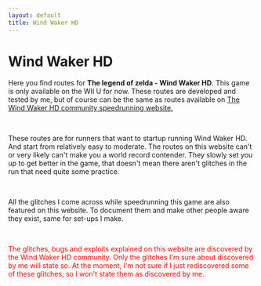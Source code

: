 ```yaml
---
layout: default
title: Wind Waker HD
---
```

<p><h1>Wind Waker HD</h1></p>
<p>Here you find routes for <b>The legend of zelda - Wind Waker HD</b>. This game is only available on the 
WII U for now. These routes are developed and tested by me, but of course can be the same as routes 
available on <a href="https://www.zeldaspeedruns.com/twwhd/">The Wind Waker HD community speedrunning website.</a></p>
<br />
<p>These routes are for runners that want to startup running Wind Waker HD. And start from relatively easy to moderate.
The routes on this website can't or very likely can't make you a world record contender.
They slowly set you up to get better in the game, that doesn't mean there aren't glitches in the run that need quite some practice.</p>
<br />
<p>All the glitches I come across while speedrunning this game are also featured on this website.
To document them and make other people aware they exist, same for set-ups I make.</p>
<br />
<p><span style="color:red">The glitches, bugs and exploits explained on this website are discovered by 
the Wind Waker HD community. Only the glitches I'm sure about discovered by me will state so. At the moment, I'm 
not sure if I just rediscovered some of these glitches, so I won't state them as discovered by me.
</span></p>
<p>&nbsp;</p>
<p>&nbsp;</p>